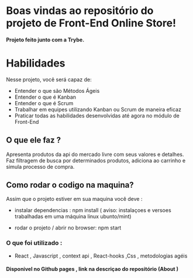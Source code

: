 
# Boas vindas ao repositório do projeto de Front-End Online Store!

#### Projeto feito junto com a Trybe.

# Habilidades

Nesse projeto, você será capaz de:

* Entender o que são Métodos Ágeis
* Entender o que é Kanban
* Entender o que é Scrum
* Trabalhar em equipes utilizando Kanban ou Scrum de maneira eficaz
* Praticar todas as habilidades desenvolvidas até agora no módulo de Front-End


## O que ele faz ?

Apresenta produtos da api do mercado livre com seus valores e detalhes. 
Faz filtragem de busca por determinados produtos, adiciona ao carrinho e simula processo de compra.

## Como rodar o codigo na maquina?

Assim que o projeto estiver em sua maquina você deve :
-  instalar dependencias : npm install
( aviso:  instalaçoes e versoes trabalhadas em uma máquina linux ubunto/mint)

-  rodar o projeto / abrir no browser: npm start

### O que foi utilizado :
- React , Javascript , context api , React-hooks ,Css , metodologias agéis


#### Disponivel no Github pages , link na descriçao do repositório (About )



